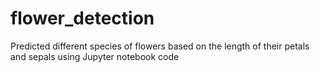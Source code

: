 # flower_detection
Predicted different species of flowers based on
the length of their petals and sepals
using Jupyter notebook code
